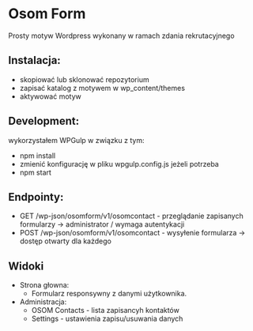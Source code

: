 # Osom Form
Prosty motyw Wordpress wykonany w ramach zdania rekrutacyjnego

## Instalacja:
* skopiować lub sklonować repozytorium
* zapisać katalog z motywem w wp_content/themes
* aktywować motyw

## Development:
wykorzystałem WPGulp w związku z tym:
* npm install
* zmienić konfigurację w pliku wpgulp.config.js jeżeli potrzeba
* npm start

## Endpointy:
* GET /wp-json/osomform/v1/osomcontact - przeglądanie zapisanych formularzy -> administrator / wymaga autentykacji
* POST /wp-json/osomform/v1/osomcontact - wysyłenie formularza -> dostęp otwarty dla każdego

## Widoki
* Strona głowna:
	* Formularz responsywny z danymi użytkownika.
* Administracja:
	* OSOM Contacts - lista zapisancyh kontaktów
	* Settings - ustawienia zapisu/usuwania danych
